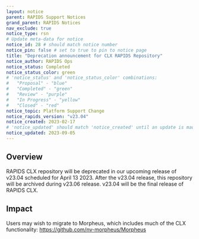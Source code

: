 ```yaml
---
layout: notice
parent: RAPIDS Support Notices
grand_parent: RAPIDS Notices
nav_exclude: true
notice_type: rsn
# Update meta-data for notice
notice_id: 28 # should match notice number
notice_pin: false # set to true to pin to notice page
title: "Deprecation announcement for CLX RAPIDS Repository"
notice_author: RAPIDS Ops
notice_status: Completed
notice_status_color: green
# 'notice_status' and 'notice_status_color' combinations:
#   "Proposal" - "blue"
#   "Completed" - "green"
#   "Review" - "purple"
#   "In Progress" - "yellow"
#   "Closed" - "red"
notice_topic: Platform Support Change
notice_rapids_version: "v23.04"
notice_created: 2023-02-17
# 'notice_updated' should match 'notice_created' until an update is made
notice_updated: 2023-09-05
---
```


## Overview

RAPIDS CLX repository will be deprecated in our upcoming release of v23.04 scheduled for April 13 2023. After the v23.04 release, this repository will be archived during v23.06 release. v23.04 will be the final release of RAPIDS CLX.


## Impact
Users may wish to migrate to Morpheus, which includes much of the CLX functionality: https://github.com/nv-morpheus/Morpheus
